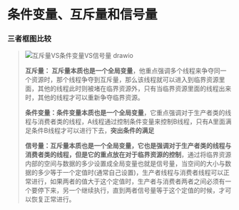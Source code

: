 # 条件变量、互斥量和信号量

###  三者框图比较

>![互斥量VS条件变量VS信号量 drawio](https://github.com/Lp700750/Blogs/assets/104414865/eab278aa-f06b-4396-bcee-a60dd4cfb522)
>
>**互斥量： 互斥量本质也是一个全局变量**，他重点强调多个线程来争夺同一个资源时，那个线程争夺到互斥量，那么该线程就可以进入到临界资源里面，其他的线程此时则被堵在临界资源外，只有当临界资源里面的线程出来时，其他的线程才可以重新争夺临界资源。
>
>**条件变量：条件变量本质也是一个全局变量**，它重点强调对于生产者类的线程与消费者类的线程，A线程通过控制条件变量来控制B线程，只有A里面满足条件B线程才可以进行下去，**突出条件的满足**
>
>**信号量：互斥量本质也是一个全局变量，**它也是强调对于生产者类的线程与消费者类的线程，但是它的重点放在对于**临界资源的控制**，通过将临界资源内部的空间与数据的多少设置成全局变量也就是信号量，当空间的大小与数据的多少等于一个定值时(通常自己设置)，生产者线程与消费者线程可以正常进行，如果两者的值大于这个定值时，生产者与消费者两者之间必须有一个要停下来，另一个继续执行，直到两者信号量等于这个定值的时候，才可以恢复正常进行。

